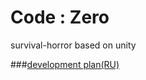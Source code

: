 # **Code : Zero**

survival-horror based on unity

###[development plan(RU)](https://app.holst.so/share/b/b8e3c784-252d-4972-8e7c-2ae9aa5f765d)
